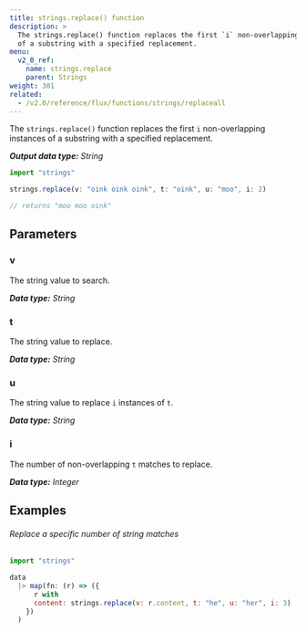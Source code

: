 ```yaml
---
title: strings.replace() function
description: >
  The strings.replace() function replaces the first `i` non-overlapping instances
  of a substring with a specified replacement.
menu:
  v2_0_ref:
    name: strings.replace
    parent: Strings
weight: 301
related:
  - /v2.0/reference/flux/functions/strings/replaceall
---
```


The `strings.replace()` function replaces the first `i` non-overlapping instances of a substring with a specified replacement.

_**Output data type:** String_

```js
import "strings"

strings.replace(v: "oink oink oink", t: "oink", u: "moo", i: 2)

// returns "moo moo oink"
```

## Parameters

### v
The string value to search.

_**Data type:** String_

### t
The string value to replace.

_**Data type:** String_

### u
The string value to replace `i` instances of `t`.

_**Data type:** String_

### i
The number of non-overlapping `t` matches to replace.

_**Data type:** Integer_

## Examples

###### Replace a specific number of string matches
```js
import "strings"

data
  |> map(fn: (r) => ({
      r with
      content: strings.replace(v: r.content, t: "he", u: "her", i: 3)
    })
  )
```

